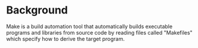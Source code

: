 # Background

Make is a build automation tool that automatically builds executable programs and libraries from source code by reading files called "Makefiles" which specify how to derive the target program.
